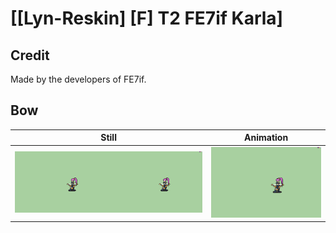 # [\[Lyn-Reskin\] \[F\] T2 FE7if Karla]

## Credit

Made by the developers of FE7if.

## Bow

| Still | Animation |
| :---: | :-------: |
| ![Bow still](./Bow_000.png) | ![Bow animation](./Bow.gif) |
